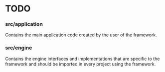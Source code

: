 # TODO
### src/application
Contains the main application code created by the user of the framework.
### src/engine
Contains the engine interfaces and implementations that are specific to the framework and should be imported in every project using the framework.
